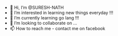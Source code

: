 - 👋 Hi, I’m @SURESH-NATH
- 👀 I’m interested in learning new things everyday !!!
- 🌱 I’m currently learning go lang !!!
- 💞️ I’m looking to collaborate on ...
- 📫 How to reach me - contact me on facebook

<!---
SURESH-NATH/SURESH-NATH is a ✨ special ✨ repository because its `README.md` (this file) appears on your GitHub profile.
You can click the Preview link to take a look at your changes.
--->
